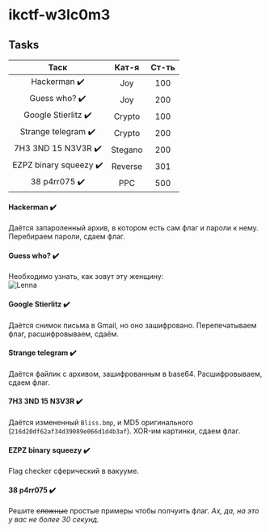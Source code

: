 # ikctf-w3lc0m3

## Tasks

|         Таск        |  Кат-я  | Ст-ть |
|:-------------------:|:-------:|:-----:|
| Hackerman :heavy_check_mark:       |     Joy |   100 |
| Guess who?  :heavy_check_mark:  |     Joy |   200 |
| Google Stierlitz :heavy_check_mark:  |  Crypto |   100 |
| Strange telegram :heavy_check_mark:  |  Crypto |   200 |
| 7H3 3ND 15 N3V3R  :heavy_check_mark: | Stegano |   200 |
| EZPZ binary squeezy :heavy_check_mark: | Reverse |   301 |
| 38 p4rr075 :heavy_check_mark:         |     PPC |   500 |

#### Hackerman :heavy_check_mark:
Даётся запароленный архив, в котором есть сам флаг и пароли к нему. Перебираем пароли, сдаем флаг.
#### Guess who? :heavy_check_mark:
Необходимо узнать, как зовут эту женщину:<br>
![Lenna](https://upload.wikimedia.org/wikipedia/ru/thumb/2/24/Lenna.png/220px-Lenna.png)
#### Google Stierlitz :heavy_check_mark:
Даётся снимок письма в Gmail, но оно зашифровано. Перепечатываем флаг, расшифровываем, сдаём.
#### Strange telegram :heavy_check_mark:
Даётся файлик с архивом, зашифрованным в base64. Расшифровываем, сдаем флаг.
#### 7H3 3ND 15 N3V3R :heavy_check_mark:
Даётся измененный `Bliss.bmp`, и MD5 оригинального (`216d20df62af34d39089e066d1d4b3af`). XOR-им картинки, сдаем флаг.
#### EZPZ binary squeezy :heavy_check_mark:
Flag checker сферический в вакууме.
#### 38 p4rr075 :heavy_check_mark:
Решите ~~сложные~~ простые примеры чтобы полчуить флаг. *Ах, да, на это у вас не более 30 секунд.*
